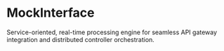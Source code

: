# MockInterface
Service-oriented, real-time processing engine for seamless API gateway integration and distributed controller orchestration.
